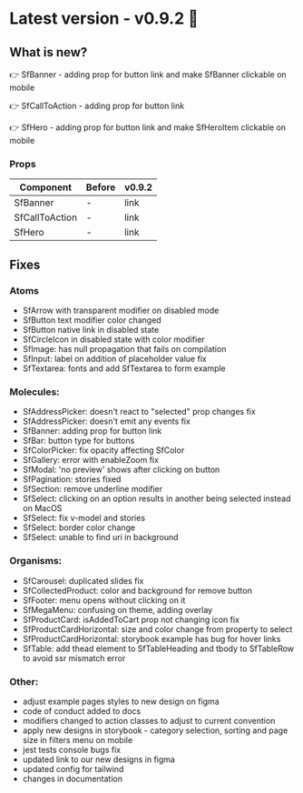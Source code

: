 # Latest version - v0.9.2 🎉

## What is new?

:point_right: SfBanner - adding prop for button link and make SfBanner clickable on mobile

:point_right: SfCallToAction - adding prop for button link

:point_right: SfHero - adding prop for button link and make SfHeroItem clickable on mobile

### Props

| Component      | Before | v0.9.2 |
| -------------- | ------ | ------ |
| SfBanner       | -      | link   |
| SfCallToAction | -      | link   |
| SfHero         | -      | link   |

## Fixes

### Atoms

- SfArrow with transparent modifier on disabled mode
- SfButton text modifier color changed
- SfButton native link in disabled state
- SfCircleIcon in disabled state with color modifier
- SfImage: has null propagation that fails on compilation
- SfInput: label on addition of placeholder value fix
- SfTextarea: fonts and add SfTextarea to form example

### Molecules:

- SfAddressPicker: doesn't react to "selected" prop changes fix
- SfAddressPicker: doesn't emit any events fix
- SfBanner: adding prop for button link
- SfBar: button type for buttons
- SfColorPicker: fix opacity affecting SfColor
- SfGallery: error with enableZoom fix
- SfModal: 'no preview' shows after clicking on button
- SfPagination: stories fixed
- SfSection: remove underline modifier
- SfSelect: clicking on an option results in another being selected instead on MacOS
- SfSelect: fix v-model and stories
- SfSelect: border color change
- SfSelect: unable to find uri in background

### Organisms:

- SfCarousel: duplicated slides fix
- SfCollectedProduct: color and background for remove button
- SfFooter: menu opens without clicking on it
- SfMegaMenu: confusing on theme, adding overlay
- SfProductCard: isAddedToCart prop not changing icon fix
- SfProductCardHorizontal: size and color change from property to select
- SfProductCardHorizontal: storybook example has bug for hover links
- SfTable: add thead element to SfTableHeading and tbody to SfTableRow to avoid ssr mismatch error

### Other:

- adjust example pages styles to new design on figma
- code of conduct added to docs
- modifiers changed to action classes to adjust to current convention
- apply new designs in storybook - category selection, sorting and page size in filters menu on mobile
- jest tests console bugs fix
- updated link to our new designs in figma
- updated config for tailwind
- changes in documentation
